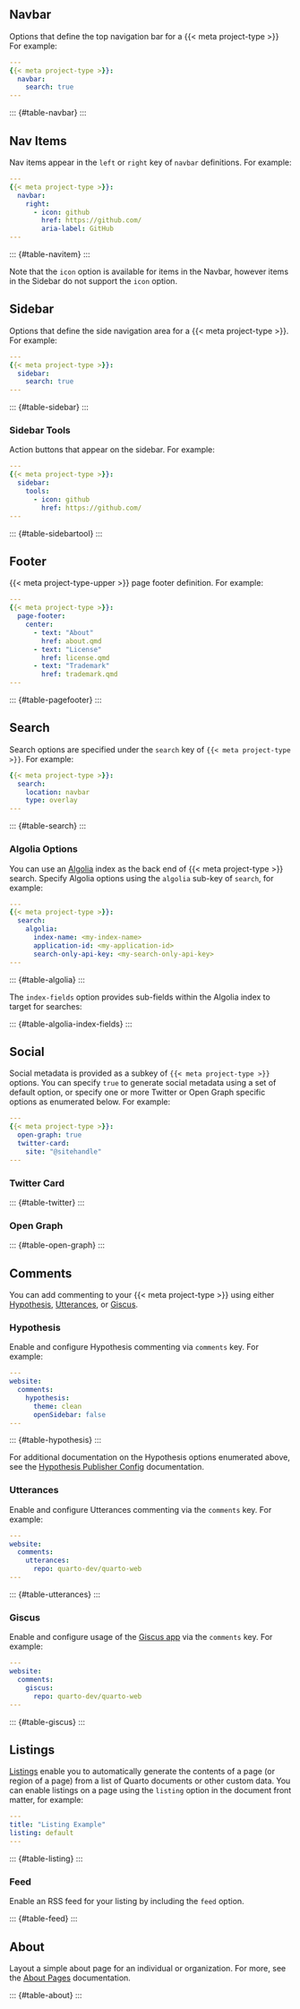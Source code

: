 ## Navbar

Options that define the top navigation bar for a {{< meta project-type >}} For example:

``` yaml
---
{{< meta project-type >}}:
  navbar:
    search: true
---
```

::: {#table-navbar}
:::

## Nav Items

Nav items appear in the `left` or `right` key of `navbar` definitions. For example:

``` yaml
---
{{< meta project-type >}}:
  navbar:
    right:
      - icon: github
        href: https://github.com/
        aria-label: GitHub
---
```

::: {#table-navitem}
:::

Note that the `icon` option is available for items in the Navbar, however items in the Sidebar do not support the `icon` option.

## Sidebar

Options that define the side navigation area for a {{< meta project-type >}}. For example:

``` yaml
---
{{< meta project-type >}}:
  sidebar:
    search: true
---
```

::: {#table-sidebar}
:::

### Sidebar Tools

Action buttons that appear on the sidebar. For example:

``` yaml
---
{{< meta project-type >}}:
  sidebar:
    tools:
      - icon: github
        href: https://github.com/
---
```

::: {#table-sidebartool}
:::

## Footer

{{< meta project-type-upper >}} page footer definition. For example:

``` yaml
---
{{< meta project-type >}}:
  page-footer:
    center: 
      - text: "About"
        href: about.qmd
      - text: "License"
        href: license.qmd
      - text: "Trademark"
        href: trademark.qmd
---
```

::: {#table-pagefooter}
:::

## Search

Search options are specified under the `search` key of `{{< meta project-type >}}`. For example:

``` yaml
{{< meta project-type >}}:
  search:
    location: navbar
    type: overlay
---
```

::: {#table-search}
:::

### Algolia Options

You can use an [Algolia](../../websites/website-search.qmd#using-algolia) index as the back end of {{< meta project-type >}} search. Specify Algolia options using the `algolia` sub-key of `search`, for example:

``` yaml
---
{{< meta project-type >}}:
  search:
    algolia:
      index-name: <my-index-name>
      application-id: <my-application-id>
      search-only-api-key: <my-search-only-api-key>
---
```

::: {#table-algolia}
:::

The `index-fields` option provides sub-fields within the Algolia index to target for searches:

::: {#table-algolia-index-fields}
:::

## Social

Social metadata is provided as a subkey of `{{< meta project-type >}}` options. You can specify `true` to generate social metadata using a set of default option, or specify one or more Twitter or Open Graph specific options as enumerated below. For example:

``` yaml
---
{{< meta project-type >}}:
  open-graph: true
  twitter-card: 
    site: "@sitehandle"
---
```

### Twitter Card

::: {#table-twitter}
:::

### Open Graph

::: {#table-open-graph}
:::

## Comments

You can add commenting to your {{< meta project-type >}} using either [Hypothesis](https://web.hypothes.is/), [Utterances](https://utteranc.es/), or [Giscus](https://giscus.app/).

### Hypothesis

Enable and configure Hypothesis commenting via `comments` key. For example:

``` yaml
---
website:
  comments: 
    hypothesis:
      theme: clean
      openSidebar: false
---
```

::: {#table-hypothesis}
:::

For additional documentation on the Hypothesis options enumerated above, see the [Hypothesis Publisher Config](https://h.readthedocs.io/projects/client/en/latest/publishers/config/) documentation.

### Utterances

Enable and configure Utterances commenting via the `comments` key. For example:

``` yaml
---
website:
  comments: 
    utterances:
      repo: quarto-dev/quarto-web
---
```

::: {#table-utterances}
:::

### Giscus

Enable and configure usage of the [Giscus app](https://giscus.app) via the `comments` key. For example:

``` yaml
---
website:
  comments:
    giscus:
      repo: quarto-dev/quarto-web
---
```

::: {#table-giscus}
:::

## Listings

[Listings](/docs/websites/website-listings.qmd) enable you to automatically generate the contents of a page (or region of a page) from a list of Quarto documents or other custom data. You can enable listings on a page using the `listing` option in the document front matter, for example:

``` yaml
---
title: "Listing Example"
listing: default
---
```

::: {#table-listing}
:::

### Feed

Enable an RSS feed for your listing by including the `feed` option.

::: {#table-feed}
:::

## About

Layout a simple about page for an individual or organization. For more, see the [About Pages](/docs/websites/website-about.qmd) documentation.

::: {#table-about}
:::
